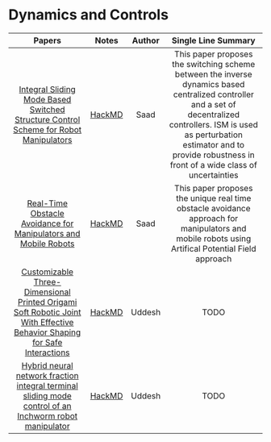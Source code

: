 
# Dynamics and Controls
|Papers|Notes|Author|Single Line Summary|
|:-----:|:-----:|:-----:|:----------:|
|[Integral Sliding Mode Based Switched Structure Control Scheme for Robot Manipulators](https://www.researchgate.net/publication/327807849_Integral_Sliding_Mode_Based_Switched_Structure_Control_Scheme_for_Robot_Manipulators)|[HackMD](https://hackmd.io/INtsyouET5Sxv6K6pIUcoQ?view)|Saad| This paper proposes the switching scheme between the inverse dynamics based centralized controller and a set of decentralized controllers. ISM is used as perturbation estimator and to provide robustness in front of a wide class of uncertainties |
|[Real-Time Obstacle Avoidance for Manipulators and Mobile Robots](https://link.springer.com/chapter/10.1007/978-1-4613-8997-2_29)|[HackMD](https://hackmd.io/m_dwVyo9TnKIZQa5V7QGRQ?view)|Saad| This paper proposes the unique real time obstacle avoidance approach for manipulators and mobile robots using Artifical Potential Field approach |
| [Customizable Three-Dimensional Printed Origami Soft Robotic Joint With Effective Behavior Shaping for Safe Interactions](https://ieeexplore.ieee.org/abstract/document/8481372/keywords#keywords)|[HackMD](https://hackmd.io/@kZ5m8OgNSouLVUfdO4Vu3w/SJtDCMGtU)|Uddesh| TODO |
|[Hybrid neural network fraction integral terminal sliding mode control of an Inchworm robot manipulator](https://www.sciencedirect.com/science/article/abs/pii/S0888327016300449)|[HackMD](https://hackmd.io/@kZ5m8OgNSouLVUfdO4Vu3w/B1Zd2z_58)|Uddesh| TODO |